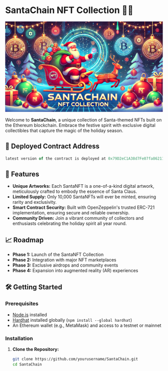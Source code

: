# SantaChain NFT Collection 🎅🔗

![Banner](./assets/banner.webp)

Welcome to **SantaChain**, a unique collection of Santa-themed NFTs built on the Ethereum blockchain. Embrace the festive spirit with exclusive digital collectibles that capture the magic of the holiday season.
## 🎊 Deployed Contract Address

```js
latest version of the contract is deployed at 0x79D2eC1A38d7Fe07fa862115407cF115724cd04f on the Holesky Testnet
```

## 🌟 Features

- **Unique Artworks:** Each SantaNFT is a one-of-a-kind digital artwork, meticulously crafted to embody the essence of Santa Claus.
- **Limited Supply:** Only 10,000 SantaNFTs will ever be minted, ensuring rarity and exclusivity.
- **Smart Contract Security:** Built with OpenZeppelin's trusted ERC-721 implementation, ensuring secure and reliable ownership.
- **Community Driven:** Join a vibrant community of collectors and enthusiasts celebrating the holiday spirit all year round.

## 📈 Roadmap

- **Phase 1:** Launch of the SantaNFT Collection
- **Phase 2:** Integration with major NFT marketplaces
- **Phase 3:** Exclusive airdrops and community events
- **Phase 4:** Expansion into augmented reality (AR) experiences

## 🛠️ Getting Started

### Prerequisites

- [Node.js](https://nodejs.org/) installed
- [Hardhat](https://hardhat.org/) installed globally (`npm install --global hardhat`)
- An Ethereum wallet (e.g., MetaMask) and access to a testnet or mainnet

### Installation

1. **Clone the Repository:**

   ```bash
   git clone https://github.com/yourusername/SantaChain.git
   cd SantaChain
